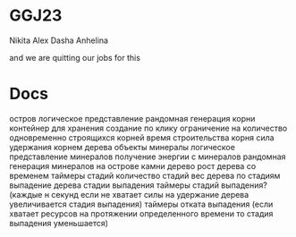 # GGJ23

Nikita
Alex
Dasha
Anhelina

and we are quitting our jobs for this


# Docs

остров
    логическое представление
    рандомная генерация
корни
    контейнер для хранения
    создание по клику
    ограничение на количество одновременно строящихся корней 
    время строительства корня
    сила удержания корнем дерева
объекты
    минералы
        логическое представление минералов
        получение энергии с минералов
        рандомная генерация минералов на острове
    камни
дерево
    рост дерева со временем
        таймеры стадий
        количество стадий
        вес дерева по стадиям
    выпадение дерева
        стадии выпадения
        таймеры стадий выпадения? (каждые н секунд если не хватает силы на удержание дерева увеличивается стадия выпадения)
        таймеры отката выпадения (если хватает ресурсов на протяжении определенного времени то стадия выпадения уменьшается)
